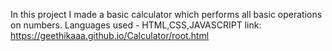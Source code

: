 In this project I made a basic calculator which performs all basic operations on numbers.
Languages used - HTML,CSS,JAVASCRIPT
link: https://geethikaaa.github.io/Calculator/root.html
